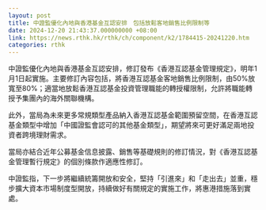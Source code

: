 ```yaml
---
layout: post
title: 中證監優化內地與香港基金互認安排　包括放鬆客地銷售比例限制等
date: 2024-12-20 21:43:37.000000000 +08:00
link: https://news.rthk.hk/rthk/ch/component/k2/1784415-20241220.htm
categories: rthk
---
```


中證監優化內地與香港基金互認安排，修訂發布《香港互認基金管理規定》，明年1月1日起實施。主要修訂內容包括，將香港互認基金客地銷售比例限制，由50%放寬至80%；適當地放鬆香港互認基金投資管理職能的轉授權限制，允許將職能轉授予集團內的海外關聯機構。

此外，當局為未來更多常規類型產品納入香港互認基金範圍預留空間，在香港互認基金類型中增加「中國證監會認可的其他基金類型」，期望將來可更好滿足兩地投資者跨境理財需求。

當局亦結合近年公募基金信息披露、銷售等基礎規則的修訂情況，對《香港互認基金管理暫行規定》的個別條款作適應性修訂。

中證監指，下一步將繼續統籌開放和安全，堅持「引進來」和「走出去」並重，穩步擴大資本市場制度型開放，持續做好有關規定的實施工作，將惠港措施落到實處。
